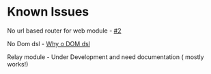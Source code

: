 # Known Issues

No url based router for web module - [#2](https://github.com/chandu0101/sri/issues/2)

No Dom dsl - [Why o DOM dsl](WhyNoDOMDSL.md)

Relay module -  Under Development and need documentation ( mostly works!)
